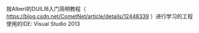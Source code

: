 按Alberl的DUILIB入门简明教程（ https://blog.csdn.net/CometNet/article/details/12448339 ）进行学习的工程
使用的IDE: Visual Studio 2013
